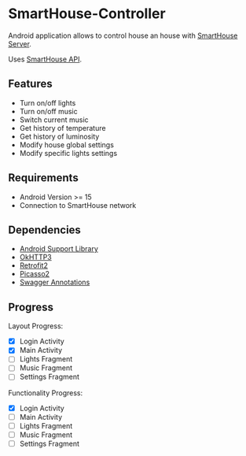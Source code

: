 # SmartHouse-Controller

Android application allows to control house an house with [SmartHouse Server](https://github.com/Evilong/SmartHouse-server).

Uses [SmartHouse API](https://app.swaggerhub.com/apis/Evilong/SmartHouse/).

## Features
- Turn on/off lights
- Turn on/off music
- Switch current music
- Get history of temperature
- Get history of luminosity
- Modify house global settings
- Modify specific lights settings

## Requirements
- Android Version >= 15
- Connection to SmartHouse network

## Dependencies
- [Android Support Library](https://developer.android.com/topic/libraries/support-library)
- [OkHTTP3](http://square.github.io/okhttp/)
- [Retrofit2](http://square.github.io/retrofit/)
- [Picasso2](http://square.github.io/picasso/)
- [Swagger Annotations](https://github.com/swagger-api/swagger-core)

## Progress

Layout Progress:
- [x] Login Activity
- [x] Main Activity
- [ ] Lights Fragment
- [ ] Music Fragment
- [ ] Settings Fragment

Functionality Progress:
- [x] Login Activity
- [ ] Main Activity
- [ ] Lights Fragment
- [ ] Music Fragment
- [ ] Settings Fragment